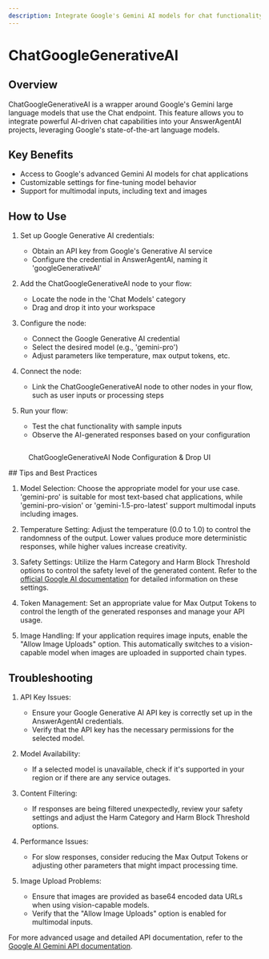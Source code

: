 ```yaml
---
description: Integrate Google's Gemini AI models for chat functionality in AnswerAgentAI
---
```


# ChatGoogleGenerativeAI

## Overview

ChatGoogleGenerativeAI is a wrapper around Google's Gemini large language models that use the Chat endpoint. This feature allows you to integrate powerful AI-driven chat capabilities into your AnswerAgentAI projects, leveraging Google's state-of-the-art language models.

## Key Benefits

-   Access to Google's advanced Gemini AI models for chat applications
-   Customizable settings for fine-tuning model behavior
-   Support for multimodal inputs, including text and images

## How to Use

1. Set up Google Generative AI credentials:

    - Obtain an API key from Google's Generative AI service
    - Configure the credential in AnswerAgentAI, naming it 'googleGenerativeAI'

2. Add the ChatGoogleGenerativeAI node to your flow:

    - Locate the node in the 'Chat Models' category
    - Drag and drop it into your workspace

3. Configure the node:

    - Connect the Google Generative AI credential
    - Select the desired model (e.g., 'gemini-pro')
    - Adjust parameters like temperature, max output tokens, etc.

4. Connect the node:

    - Link the ChatGoogleGenerativeAI node to other nodes in your flow, such as user inputs or processing steps

5. Run your flow:
    - Test the chat functionality with sample inputs
    - Observe the AI-generated responses based on your configuration

<!-- TODO: Add a screenshot of the ChatGoogleGenerativeAI node configuration panel -->
<figure><img src="/.gitbook/assets/screenshots/chatgooglegenerativeai.png" alt="" /><figcaption><p> ChatGoogleGenerativeAI Node Configuration &#x26; Drop UI</p></figcaption></figure>
## Tips and Best Practices

1. Model Selection: Choose the appropriate model for your use case. 'gemini-pro' is suitable for most text-based chat applications, while 'gemini-pro-vision' or 'gemini-1.5-pro-latest' support multimodal inputs including images.

2. Temperature Setting: Adjust the temperature (0.0 to 1.0) to control the randomness of the output. Lower values produce more deterministic responses, while higher values increase creativity.

3. Safety Settings: Utilize the Harm Category and Harm Block Threshold options to control the safety level of the generated content. Refer to the [official Google AI documentation](https://cloud.google.com/vertex-ai/generative-ai/docs/multimodal/configure-safety-attributes) for detailed information on these settings.

4. Token Management: Set an appropriate value for Max Output Tokens to control the length of the generated responses and manage your API usage.

5. Image Handling: If your application requires image inputs, enable the "Allow Image Uploads" option. This automatically switches to a vision-capable model when images are uploaded in supported chain types.

## Troubleshooting

1. API Key Issues:

    - Ensure your Google Generative AI API key is correctly set up in the AnswerAgentAI credentials.
    - Verify that the API key has the necessary permissions for the selected model.

2. Model Availability:

    - If a selected model is unavailable, check if it's supported in your region or if there are any service outages.

3. Content Filtering:

    - If responses are being filtered unexpectedly, review your safety settings and adjust the Harm Category and Harm Block Threshold options.

4. Performance Issues:

    - For slow responses, consider reducing the Max Output Tokens or adjusting other parameters that might impact processing time.

5. Image Upload Problems:
    - Ensure that images are provided as base64 encoded data URLs when using vision-capable models.
    - Verify that the "Allow Image Uploads" option is enabled for multimodal inputs.

For more advanced usage and detailed API documentation, refer to the [Google AI Gemini API documentation](https://cloud.google.com/vertex-ai/generative-ai/docs/model-reference/inference).
